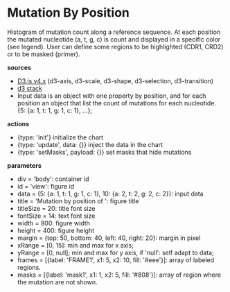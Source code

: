 # Mutation By Position
Histogram of mutation count along a reference sequence. At each position the mutated nucleotide (a, t, g, c) is count and displayed in a specific color (see legend). User can define some regions to be highlighted (CDR1, CRD2) or to be masked (primer).

**sources**
* [D3.js v4.x](https://github.com/d3/d3/blob/master/API.md) (d3-axis, d3-scale, d3-shape, d3-selection, d3-transition)
* [d3 stack](https://github.com/d3/d3-shape/blob/master/README.md#stacks)
* Input data is an object with one property by position, and for each position an object that list the count of mutations for each nucleotide. {5: {a: 1, t: 1, g: 1, c: 1}, ...};

**actions**
* {type: 'init'} initialize the chart
* {type: 'update', data: {}} inject the data in the chart
* {type: 'setMasks', payload: {}} set masks that hide mutations

**parameters**
* div = 'body': container id
* id = 'view': figure id
* data = {5: {a: 1, t: 1, g: 1, c: 1}, 10: {a: 2, t: 2, g: 2, c: 2}}: input data
* title = 'Mutation by position of ': figure title
* titleSize = 20: title font size
* fontSize = 14: text font size
* width = 800: figure width
* height = 400: figure height
* margin = {top: 50, bottom: 40, left: 40, right: 20}: margin in pixel
* xRange = [0, 15]: min and max for x axis;
* yRange = [0, null]; min and max for y axis, if 'null': self adapt to data;
* frames = [{label: 'FRAME1', x1: 5, x2: 10, fill: '#eee'}]: array of labeled regions.
* masks = [{label: 'mask1', x1: 1, x2: 5, fill: '#808'}]: array of region where the mutation are not shown.
